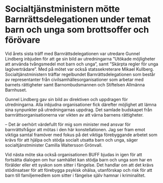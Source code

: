 # Socialtjänstministern mötte Barnrättsdelegationen under temat barn och unga som brottsoffer och förövare

Vid årets sista träff med Barnrättsdelegationen var utredare Gunnel Lindberg inbjuden för att ge sin bild av utredningarna ”Utökade möjligheter att använda tvångsmedel mot barn och unga”, samt ”Skärpta regler för unga lagöverträdare”. Med på mötet var också statssekreterare Mikael Kullberg. Socialtjänstministern träffar regelbundet Barnrättsdelegationen som består av representanter från civilsamhällesorganisationer som arbetar med barnets rättigheter samt Barnombudsmannen och Stiftelsen Allmänna Barnhuset.

Gunnel Lindberg gav sin bild av direktiven och uppdragen för utredningarna. Alla inbjudna organisationer fick därefter möjlighet att lämna sina synpunkter på utredningarnas uppdrag. Det samlade budskapet från barnrättsorganisationerna var vikten av att värna barnens rättigheter.

– Det är oerhört värdefullt för mig som minister med ansvar för barnrättsfrågor att mötas i den här konstellationen. Jag ser fram emot viktiga samtal framöver med fokus på det viktiga förebyggande arbetet som krävs för att hjälpa och stödja socialt utsatta barn och unga, säger socialtjänstminister Camilla Waltersson Grönvall.

Vid nästa möte ska också organisationen BUFF bjudas in igen för att fortsätta dialogen om hur samhället kan stödja barn och unga som har en förälder eller ett syskon som sitter i fängelse. Det handlar om att det krävs stödinsatser för att förebygga psykisk ohälsa, utanförskap och risk för att barn till familjemedlem som sitter i fängelse själv hamnar i kriminalitet.
